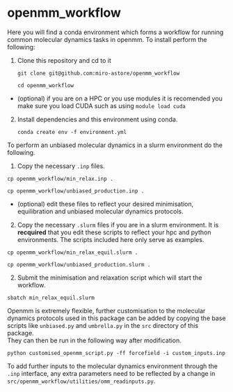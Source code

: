 # openmm_workflow
Here you will find a conda environment which forms a workflow for running common molecular dynamics tasks in openmm. To install perform the following:

1. Clone this repository and cd to it 

    `git clone git@github.com:miro-astore/openmm_workflow`

    `cd openmm_workflow`


* (optional) if you are on a HPC or you use modules it is recomended you make sure you load CUDA such as using 
`module load cuda`

2. Install dependencies and this environment using conda. 

    `conda create env -f environment.yml`

To perform an unbiased molecular dynamics in a slurm environment do the following. 
1. Copy the necessary `.inp` files.

``cp openmm_workflow/min_relax.inp .``

``cp openmm_workflow/unbiased_production.inp .``

* (optional) edit these files to reflect your desired minimisation, equilibration and unbiased molecular dynamics protocols.

2. Copy the necessary `.slurm` files if you are in a slurm environment. It is **recquired** that you edit these scripts to reflect your hpc and python environments. The scripts included here only serve as examples.   

``cp openmm_workflow/min_relax_equil.slurm . ``

``cp openmm_workflow/unbiased_production.slurm .``

 
2. Submit the minimisation and relaxation script which will start the workflow.

``sbatch min_relax_equil.slurm``

Openmm is extremely flexible, further customisation to the molecular dynamics protocols used in this package can be added by copying the base scripts like `unbiased.py` and `umbrella.py` in the `src` directory of this package.  
They can then be run in the following way after modification.

``` 
python customised_openmm_script.py -ff forcefield -i custom_inputs.inp 
```

To add further inputs to the molecular dynamics environment through the `.inp` interface, any extra parameters need to be reflected by a change in `src/openmm_workflow/utilities/omm_readinputs.py`.
